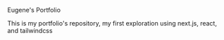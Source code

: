 Eugene's Portfolio

This is my portfolio's repository, my first exploration using next.js, react, and tailwindcss
